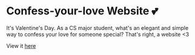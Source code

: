 # Confess-your-love Website 💕

It's Valentine's Day. As a CS major student, what's an elegant and simple way to confess your love for someone special? That's right, a website <3

View it [here](https://iam-weijie.github.io/crush/confession.html)
